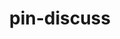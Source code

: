 ---
layout: repo
title: pin-discuss

account: ben7th
desc:
created:
updated:
last-commit:
type:
alternative:

skills:
threads: false
design-usage:
---